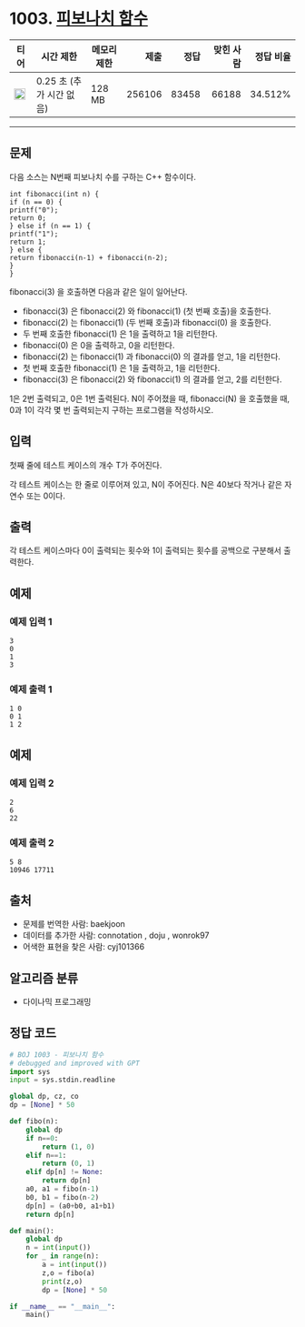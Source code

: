 # 1003. [피보나치 함수](https://www.acmicpc.net/problem/1003)

| 티어 | 시간 제한 | 메모리 제한 | 제출 | 정답 | 맞힌 사람 | 정답 비율 |
|---|---|---|---:|---:|---:|---:|
| <img src="https://static.solved.ac/tier_small/8.svg" width="20px" /> | 0.25 초 (추가 시간 없음) | 128 MB | 256106 | 83458 | 66188 | 34.512% |

---

## 문제

다음 소스는 N번째 피보나치 수를 구하는 C++ 함수이다.

```
int fibonacci(int n) {
if (n == 0) {
printf("0");
return 0;
} else if (n == 1) {
printf("1");
return 1;
} else {
return fibonacci(n‐1) + fibonacci(n‐2);
}
}

```

fibonacci(3)
을 호출하면 다음과 같은 일이 일어난다.

- fibonacci(3) 은 fibonacci(2) 와 fibonacci(1) (첫 번째 호출)을 호출한다.
- fibonacci(2) 는 fibonacci(1) (두 번째 호출)과 fibonacci(0) 을 호출한다.
- 두 번째 호출한 fibonacci(1) 은 1을 출력하고 1을 리턴한다.
- fibonacci(0) 은 0을 출력하고, 0을 리턴한다.
- fibonacci(2) 는 fibonacci(1) 과 fibonacci(0) 의 결과를 얻고, 1을 리턴한다.
- 첫 번째 호출한 fibonacci(1) 은 1을 출력하고, 1을 리턴한다.
- fibonacci(3) 은 fibonacci(2) 와 fibonacci(1) 의 결과를 얻고, 2를 리턴한다.

1은 2번 출력되고, 0은 1번 출력된다. N이 주어졌을 때, 
fibonacci(N)
을 호출했을 때, 0과 1이 각각 몇 번 출력되는지 구하는 프로그램을 작성하시오.

## 입력

첫째 줄에 테스트 케이스의 개수 T가 주어진다.

각 테스트 케이스는 한 줄로 이루어져 있고, N이 주어진다. N은 40보다 작거나 같은 자연수 또는 0이다.

## 출력

각 테스트 케이스마다 0이 출력되는 횟수와 1이 출력되는 횟수를 공백으로 구분해서 출력한다.

## 예제

### 예제 입력 1

```
3
0
1
3
```

### 예제 출력 1

```
1 0
0 1
1 2
```

## 예제

### 예제 입력 2

```
2
6
22
```

### 예제 출력 2

```
5 8
10946 17711
```

## 출처

- 문제를 번역한 사람: baekjoon
- 데이터를 추가한 사람: connotation , doju , wonrok97
- 어색한 표현을 찾은 사람: cyj101366

## 알고리즘 분류

- 다이나믹 프로그래밍

## 정답 코드

```python
# BOJ 1003 - 피보나치 함수
# debugged and improved with GPT
import sys
input = sys.stdin.readline

global dp, cz, co
dp = [None] * 50

def fibo(n):
    global dp
    if n==0:
        return (1, 0)
    elif n==1:
        return (0, 1)
    elif dp[n] != None:
        return dp[n]
    a0, a1 = fibo(n-1)
    b0, b1 = fibo(n-2)
    dp[n] = (a0+b0, a1+b1)
    return dp[n]

def main():
    global dp
    n = int(input())
    for _ in range(n):
        a = int(input())
        z,o = fibo(a)
        print(z,o)
        dp = [None] * 50

if __name__ == "__main__":
    main()

```
